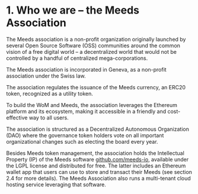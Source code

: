 
# 1. Who we are – the Meeds Association

The Meeds association is a non-profit organization originally launched by several Open Source Software (OSS) communities around the common vision of a free digital world – a decentralized world that would not be controlled by a handful of centralized mega-corporations.

The Meeds association is incorporated in Geneva, as a non-profit association under the Swiss law.

The association regulates the issuance of the Meeds currency, an ERC20 token, recognized as a utility token.

To build the WoM and Meeds, the association leverages the Ethereum platform and its ecosystem, making it accessible in a friendly and cost-effective way to all users.

The association is structured as a Decentralized Autonomous Organization (DAO) where the governance token holders vote on all important organizational changes such as electing the board every year.

Besides Meeds token management, the association holds the Intellectual Property (IP) of the Meeds software [github.com/meeds-io](https://github.com/meeds-io), available under the LGPL license and distributed for free. The latter includes an Ethereum wallet app that users can use to store and transact their Meeds (see section 2.4 for more details). The Meeds Association also runs a multi-tenant cloud hosting service leveraging that software.
